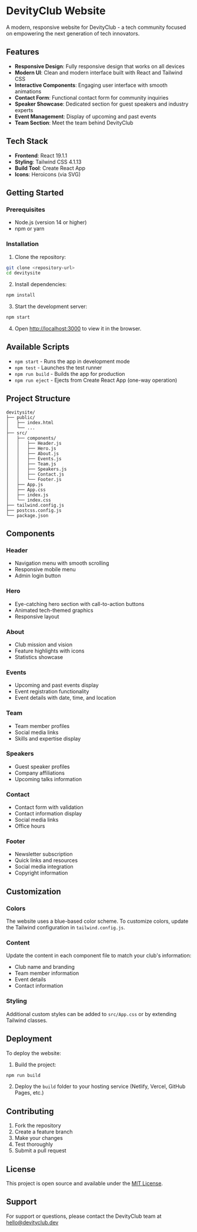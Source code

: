 # DevityClub Website

A modern, responsive website for DevityClub - a tech community focused on empowering the next generation of tech innovators.

## Features

- **Responsive Design**: Fully responsive design that works on all devices
- **Modern UI**: Clean and modern interface built with React and Tailwind CSS
- **Interactive Components**: Engaging user interface with smooth animations
- **Contact Form**: Functional contact form for community inquiries
- **Speaker Showcase**: Dedicated section for guest speakers and industry experts
- **Event Management**: Display of upcoming and past events
- **Team Section**: Meet the team behind DevityClub

## Tech Stack

- **Frontend**: React 19.1.1
- **Styling**: Tailwind CSS 4.1.13
- **Build Tool**: Create React App
- **Icons**: Heroicons (via SVG)

## Getting Started

### Prerequisites

- Node.js (version 14 or higher)
- npm or yarn

### Installation

1. Clone the repository:
```bash
git clone <repository-url>
cd devitysite
```

2. Install dependencies:
```bash
npm install
```

3. Start the development server:
```bash
npm start
```

4. Open [http://localhost:3000](http://localhost:3000) to view it in the browser.

## Available Scripts

- `npm start` - Runs the app in development mode
- `npm test` - Launches the test runner
- `npm run build` - Builds the app for production
- `npm run eject` - Ejects from Create React App (one-way operation)

## Project Structure

```
devitysite/
├── public/
│   ├── index.html
│   └── ...
├── src/
│   ├── components/
│   │   ├── Header.js
│   │   ├── Hero.js
│   │   ├── About.js
│   │   ├── Events.js
│   │   ├── Team.js
│   │   ├── Speakers.js
│   │   ├── Contact.js
│   │   └── Footer.js
│   ├── App.js
│   ├── App.css
│   ├── index.js
│   └── index.css
├── tailwind.config.js
├── postcss.config.js
└── package.json
```

## Components

### Header
- Navigation menu with smooth scrolling
- Responsive mobile menu
- Admin login button

### Hero
- Eye-catching hero section with call-to-action buttons
- Animated tech-themed graphics
- Responsive layout

### About
- Club mission and vision
- Feature highlights with icons
- Statistics showcase

### Events
- Upcoming and past events display
- Event registration functionality
- Event details with date, time, and location

### Team
- Team member profiles
- Social media links
- Skills and expertise display

### Speakers
- Guest speaker profiles
- Company affiliations
- Upcoming talks information

### Contact
- Contact form with validation
- Contact information display
- Social media links
- Office hours

### Footer
- Newsletter subscription
- Quick links and resources
- Social media integration
- Copyright information

## Customization

### Colors
The website uses a blue-based color scheme. To customize colors, update the Tailwind configuration in `tailwind.config.js`.

### Content
Update the content in each component file to match your club's information:
- Club name and branding
- Team member information
- Event details
- Contact information

### Styling
Additional custom styles can be added to `src/App.css` or by extending Tailwind classes.

## Deployment

To deploy the website:

1. Build the project:
```bash
npm run build
```

2. Deploy the `build` folder to your hosting service (Netlify, Vercel, GitHub Pages, etc.)

## Contributing

1. Fork the repository
2. Create a feature branch
3. Make your changes
4. Test thoroughly
5. Submit a pull request

## License

This project is open source and available under the [MIT License](LICENSE).

## Support

For support or questions, please contact the DevityClub team at hello@devityclub.dev